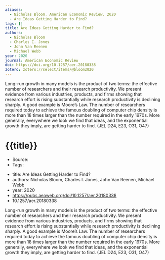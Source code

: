 ```yaml
---
aliases:
  - Nicholas Bloom. American Economic Review. 2020
  - Are Ideas Getting Harder to Find?
tags: []
title: Are Ideas Getting Harder to Find?
authors:
  - Nicholas Bloom
  - Charles I. Jones
  - John Van Reenen
  - Michael Webb
year: 2020
journal: American Economic Review
doi: https://doi.org/10.1257/aer.20180338
zotero: zotero://select/items/@bloom2020
---
```

<!-- START_ABSTRACT -->
Long-run growth in many models is the product of two terms: the effective number of researchers and their research productivity. We present evidence from various industries, products, and firms showing that research effort is rising substantially while research productivity is declining sharply. A good example is Moore’s Law. The number of researchers required today to achieve the famous doubling of computer chip density is more than 18 times larger than the number required in the early 1970s. More generally, everywhere we look we find that ideas, and the exponential growth they imply, are getting harder to find. (JEL D24, E23, O31, O47)
<!-- END_ABSTRACT -->

<!-- START_TEMPLATE -->
# {{title}}

- Source:
- Tags: 
<!-- END_TEMPLATE -->

- title: Are Ideas Getting Harder to Find?
- authors: Nicholas Bloom, Charles I. Jones, John Van Reenen, Michael Webb
- year: 2020
- https://pubs.aeaweb.org/doi/10.1257/aer.20180338
- 10.1257/aer.20180338

Long-run growth in many models is the product of two terms: the effective number of researchers and their research productivity. We present evidence from various industries, products, and firms showing that research effort is rising substantially while research productivity is declining sharply. A good example is Moore’s Law. The number of researchers required today to achieve the famous doubling of computer chip density is more than 18 times larger than the number required in the early 1970s. More generally, everywhere we look we find that ideas, and the exponential growth they imply, are getting harder to find. (JEL D24, E23, O31, O47)
